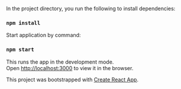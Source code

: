 In the project directory, you run the following to install dependencies:

### `npm install`

Start application by command:

### `npm start`

This runs the app in the development mode.<br>
Open [http://localhost:3000](http://localhost:3000) to view it in the browser.

This project was bootstrapped with [Create React App](https://github.com/facebookincubator/create-react-app).